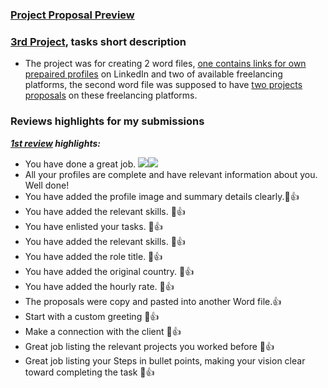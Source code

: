 ### [Project Proposal Preview](https://github.com/Mostafa-At-GitHub/MyProjects-At-Udacity/blob/master/Data%20Analysis%20Nanodegree/2.%20Professional%20Track/3rd%20proj%20-%20%20Conquer%20the%20freelancing%20marketplaces/Proposals.pdf) 

### [3rd Project](https://github.com/Mostafa-At-GitHub/MyProjects-At-Udacity/blob/master/Data%20Analysis%20Nanodegree/2.%20Professional%20Track/3rd%20proj%20-%20%20Conquer%20the%20freelancing%20marketplaces/Proposals.pdf), tasks short description

- The project was for creating 2 word files, [one contains links for own prepaired profiles](https://github.com/Mostafa-At-GitHub/MyProjects-At-Udacity/blob/master/Data%20Analysis%20Nanodegree/2.%20Professional%20Track/3rd%20proj%20-%20%20Conquer%20the%20freelancing%20marketplaces/Profiles.pdf) on LinkedIn and two of available freelancing platforms, the second word file was supposed to have [two projects proposals](https://github.com/Mostafa-At-GitHub/MyProjects-At-Udacity/blob/master/Data%20Analysis%20Nanodegree/2.%20Professional%20Track/3rd%20proj%20-%20%20Conquer%20the%20freelancing%20marketplaces/Proposals.pdf) on these freelancing platforms.


### Reviews highlights for my submissions

*__[1st review](https://github.com/Mostafa-At-GitHub/MyProjects-At-Udacity/blob/master/Data%20Analysis%20Nanodegree/2.%20Professional%20Track/3rd%20proj%20-%20%20Conquer%20the%20freelancing%20marketplaces/Udacity%20Detailed%20Reviews/1st%20Udacity%20Review%20-%20Meets%20Specifications.pdf) highlights:__*

- You have done a great job. <img src="https://review.udacity.com/assets/images/emojis/clap.png"><img src="https://review.udacity.com/assets/images/emojis/clap.png"><br>
- All your profiles are complete and have relevant information about you. Well done!
- You have added the profile image and summary details clearly.💯👍
- You have added the relevant skills. 💯👍
- You have enlisted your tasks. 💯👍
- You have added the relevant skills. 💯👍
- You have added the role title. 💯👍
- You have added the original country. 💯👍
- You have added the hourly rate. 💯👍
- The proposals were copy and pasted into another Word file.👍
- Start with a custom greeting 💯👍
- Make a connection with the client 💯👍
- Great job listing the relevant projects you worked before 💯👍
- Great job listing your Steps in bullet points, making your vision clear toward completing the task 💯👍
